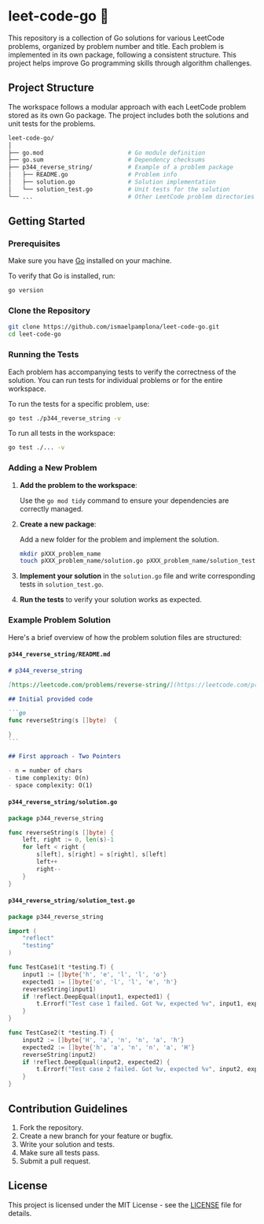 # leet-code-go 🦫

This repository is a collection of Go solutions for various LeetCode problems, organized by problem number and title. Each problem is implemented in its own package, following a consistent structure. This project helps improve Go programming skills through algorithm challenges.

## Project Structure

The workspace follows a modular approach with each LeetCode problem stored as its own Go package. The project includes both the solutions and unit tests for the problems.

```bash
leet-code-go/
│
├── go.mod                        # Go module definition
├── go.sum                        # Dependency checksums
├── p344_reverse_string/          # Example of a problem package
│   ├── README.go                 # Problem info
│   ├── solution.go               # Solution implementation
│   └── solution_test.go          # Unit tests for the solution
└── ...                           # Other LeetCode problem directories
```

## Getting Started

### Prerequisites

Make sure you have [Go](https://golang.org/doc/install) installed on your machine.

To verify that Go is installed, run:

```bash
go version
```

### Clone the Repository

```bash
git clone https://github.com/ismaelpamplona/leet-code-go.git
cd leet-code-go
```

### Running the Tests

Each problem has accompanying tests to verify the correctness of the solution. You can run tests for individual problems or for the entire workspace.

To run the tests for a specific problem, use:

```bash
go test ./p344_reverse_string -v
```

To run all tests in the workspace:

```bash
go test ./... -v
```

### Adding a New Problem

1. **Add the problem to the workspace**:

   Use the `go mod tidy` command to ensure your dependencies are correctly managed.

2. **Create a new package**:

   Add a new folder for the problem and implement the solution.

   ```bash
   mkdir pXXX_problem_name
   touch pXXX_problem_name/solution.go pXXX_problem_name/solution_test.go
   ```

3. **Implement your solution** in the `solution.go` file and write corresponding tests in `solution_test.go`.

4. **Run the tests** to verify your solution works as expected.

### Example Problem Solution

Here's a brief overview of how the problem solution files are structured:

#### `p344_reverse_string/README.md`

````markdown
# p344_reverse_string

[https://leetcode.com/problems/reverse-string/](https://leetcode.com/problems/reverse-string/)

## Initial provided code

```go
func reverseString(s []byte)  {

}
```

## First approach - Two Pointers

- n = number of chars
- time complexity: O(n)
- space complexity: O(1)
````

#### `p344_reverse_string/solution.go`

```go
package p344_reverse_string

func reverseString(s []byte) {
    left, right := 0, len(s)-1
    for left < right {
        s[left], s[right] = s[right], s[left]
        left++
        right--
    }
}
```

#### `p344_reverse_string/solution_test.go`

```go
package p344_reverse_string

import (
	"reflect"
	"testing"
)

func TestCase1(t *testing.T) {
	input1 := []byte{'h', 'e', 'l', 'l', 'o'}
	expected1 := []byte{'o', 'l', 'l', 'e', 'h'}
	reverseString(input1)
	if !reflect.DeepEqual(input1, expected1) {
		t.Errorf("Test case 1 failed. Got %v, expected %v", input1, expected1)
	}
}

func TestCase2(t *testing.T) {
	input2 := []byte{'H', 'a', 'n', 'n', 'a', 'h'}
	expected2 := []byte{'h', 'a', 'n', 'n', 'a', 'H'}
	reverseString(input2)
	if !reflect.DeepEqual(input2, expected2) {
		t.Errorf("Test case 2 failed. Got %v, expected %v", input2, expected2)
	}
}

```

## Contribution Guidelines

1. Fork the repository.
2. Create a new branch for your feature or bugfix.
3. Write your solution and tests.
4. Make sure all tests pass.
5. Submit a pull request.

## License

This project is licensed under the MIT License - see the [LICENSE](LICENSE) file for details.
